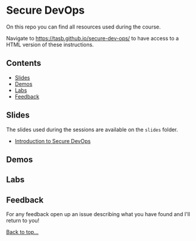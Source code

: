 # Secure DevOps

On this repo you can find all resources used during the course.

Navigate to <https://tasb.github.io/secure-dev-ops/> to have access to a HTML version of these instructions.

## Contents

- [Slides](#slides)
- [Demos](#demos)
- [Labs](#labs)
- [Feedback](#feedback)
  
## Slides

The slides used during the sessions are available on the `slides` folder.

- [Introduction to Secure DevOps](slides/01.SecureDevOps.pdf)

## Demos

## Labs

## Feedback

For any feedback open up an issue describing what you have found and I'll return to you!

[Back to top…](README.md#contents)
